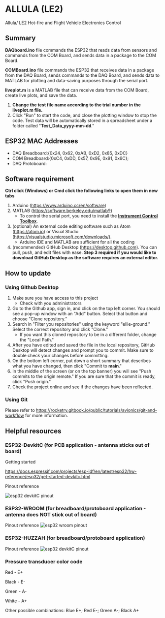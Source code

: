 # ALLULA (LE2)
 Allula/ LE2 Hot-fire and Flight Vehicle Electronics Control


## Summary
**DAQboard.ino** file commands the ESP32 that reads data from sensors and commands from the COM Board, and sends data in a package to the COM Board.

**COMBoard.ino** file commands the ESP32 that receives data in a package from the DAQ  Board, sends commands to the DAQ Board, and sends data to MATLAB for plotting and data-saving purposes through the serial port.

**liveplot.m** is a MATLAB file that can receive data from the COM Board, create live plots, and save the data.
  1. **Change the test file name according to the trial number in the liveplot.m file.**
  2. Click "Run" to start the code, and close the plotting window to stop the code. Test data will be automatically stored in a spreadsheet under a folder called "**Test_Data_yyyy-mm-dd**."

## ESP32 MAC Addresses
- DAQ Breadboard:{0x24, 0x62, 0xAB, 0xD2, 0x85, 0xDC}
- COM Breadboard:{0xC4, 0xDD, 0x57, 0x9E, 0x91, 0x6C};
- DAQ Protoboard:








## Software requirement
**Ctrl click (Windows) or Cmd click the following links to open them in new tabs**
1. Arduino (https://www.arduino.cc/en/software)
2. MATLAB (https://software.berkeley.edu/matlab®)
    - To control the serial port, you need to install the [**Instrument Control Toolbox**](https://www.mathworks.com/products/instrument.html).
3. (optional) An external code editing software such as Atom (https://atom.io) or Visual Studio (https://visualstudio.microsoft.com/downloads/).
    - Arduino IDE and MATLAB are sufficient for all the coding
4. (recommended) GitHub Desktop (https://desktop.github.com). You can pull, push, and edit files with ease. **Step 3 required if you would like to download GitHub Desktop as the software requires an external editor.**


## How to update
### Using Github Desktop
1. Make sure you have access to this project
    - Check with you administrators
2. Go to the Github app, sign in, and click on the top left corner. You should see a pop-up window with an "Add" button. Select that button and choose "Clone repository."
3. Search in "Filter you repositories" using the keyword "ellie-ground." Select the correct repository and click "Clone."
    - If you want this cloned repository to be in a different folder, change the "Local Path."
4. After you have edited and saved the file in the local repository, GitHub Desktop will detect changes and prompt you to commit. Make sure to double check your changes before committing.
5. On the bottom left corner, put down a short summary that describes what you have changed, then click "Commit to **main**."
6. In the middle of the screen (or on the top banner) you will see "Push commits to the origin remote." If you are sure that the commit is ready, click "Push origin."
6. Check the project online and see if the changes have been reflected.


### Using Git
Please refer to https://rocketry.gitbook.io/public/tutorials/avionics/git-and-workflow for more information.


## Helpful resources
### ESP32-DevkitC (for PCB application - antenna sticks out of board)
Getting started

https://docs.espressif.com/projects/esp-idf/en/latest/esp32/hw-reference/esp32/get-started-devkitc.html

Pinout reference

![esp32 devkitC pinout](https://github.com/calstar/ellie-ground/blob/main/Misc_resources/esp32-devkitC-v4-pinout.png?raw=true "ESP32 DevkitC Pinout")

### ESP32-WROOM (for breadboard/protoboard application - antenna does NOT stick out of board)

Pinout reference
![esp32 wroom pinout](https://www.mischianti.org/wp-content/uploads/2020/11/ESP32-DOIT-DEV-KIT-v1-pinout-mischianti.png)

### ESP32-HUZZAH (for breadboard/protoboard application)

Pinout reference
![esp32 devkitC pinout](https://github.com/calstar/ellie-ground/blob/main/Misc_resources/esp32-huzzah-pinout.png?raw=true "ESP32 HUZZAH Pinout")

### Pressure transducer color code
Red - E+

Black - E-

Green - A-

White - A+

Other possible combinations: Blue E+; Red E-; Green A-; Black A+
